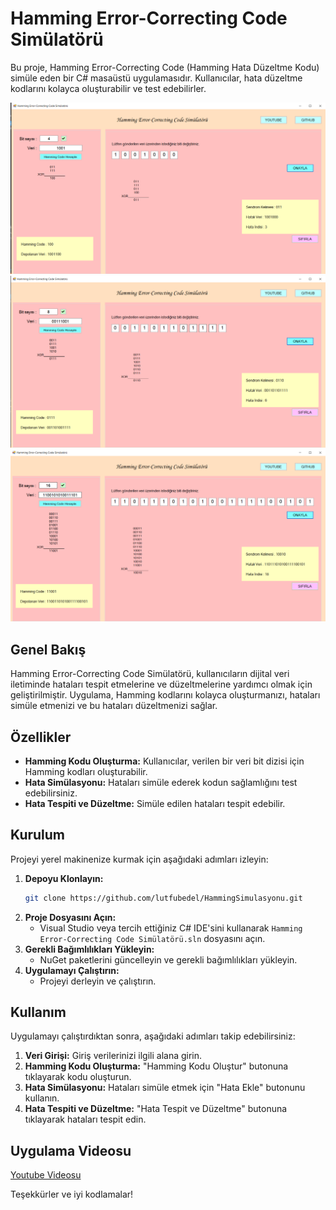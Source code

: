 # Hamming Error-Correcting Code Simülatörü

Bu proje, Hamming Error-Correcting Code (Hamming Hata Düzeltme Kodu) simüle eden bir C# masaüstü uygulamasıdır. Kullanıcılar, hata düzeltme kodlarını kolayca oluşturabilir ve test edebilirler.

![Proje Görseli](resimler/simulator1.png)
![Proje Görseli](resimler/simulator2.png)
![Proje Görseli](resimler/simulator3.png)

## Genel Bakış

Hamming Error-Correcting Code Simülatörü, kullanıcıların dijital veri iletiminde hataları tespit etmelerine ve düzeltmelerine yardımcı olmak için geliştirilmiştir. Uygulama, Hamming kodlarını kolayca oluşturmanızı, hataları simüle etmenizi ve bu hataları düzeltmenizi sağlar.

## Özellikler

- **Hamming Kodu Oluşturma:** Kullanıcılar, verilen bir veri bit dizisi için Hamming kodları oluşturabilir.
- **Hata Simülasyonu:** Hataları simüle ederek kodun sağlamlığını test edebilirsiniz.
- **Hata Tespiti ve Düzeltme:** Simüle edilen hataları tespit edebilir.

## Kurulum

Projeyi yerel makinenize kurmak için aşağıdaki adımları izleyin:

1. **Depoyu Klonlayın:**
    ```bash
    git clone https://github.com/lutfubedel/HammingSimulasyonu.git
    ```
2. **Proje Dosyasını Açın:**
    - Visual Studio veya tercih ettiğiniz C# IDE'sini kullanarak `Hamming Error-Correcting Code Simülatörü.sln` dosyasını açın.
3. **Gerekli Bağımlılıkları Yükleyin:**
    - NuGet paketlerini güncelleyin ve gerekli bağımlılıkları yükleyin.
4. **Uygulamayı Çalıştırın:**
    - Projeyi derleyin ve çalıştırın.

## Kullanım

Uygulamayı çalıştırdıktan sonra, aşağıdaki adımları takip edebilirsiniz:

1. **Veri Girişi:** Giriş verilerinizi ilgili alana girin.
2. **Hamming Kodu Oluşturma:** "Hamming Kodu Oluştur" butonuna tıklayarak kodu oluşturun.
3. **Hata Simülasyonu:** Hataları simüle etmek için "Hata Ekle" butonunu kullanın.
4. **Hata Tespiti ve Düzeltme:** "Hata Tespit ve Düzeltme" butonuna tıklayarak hataları tespit edin.

## Uygulama Videosu
[Youtube Videosu](https://youtu.be/QilxppfCjoI)

Teşekkürler ve iyi kodlamalar!
